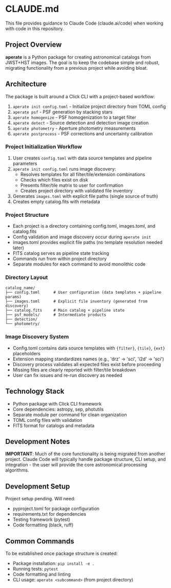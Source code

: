 # CLAUDE.md

This file provides guidance to Claude Code (claude.ai/code) when working with code in this repository.

## Project Overview
**aperate** is a Python package for creating astronomical catalogs from JWST+HST images. The goal is to keep the codebase simple and robust, migrating functionality from a previous project while avoiding bloat.

## Architecture
The package is built around a Click CLI with a project-based workflow:

1. `aperate init config.toml` - Initialize project directory from TOML config
2. `aperate psf` - PSF generation by stacking stars
3. `aperate homogenize` - PSF homogenization to a target filter  
4. `aperate detect` - Source detection and detection image creation
5. `aperate photometry` - Aperture photometry measurements
6. `aperate postprocess` - PSF corrections and uncertainty calibration

### Project Initialization Workflow
1. User creates `config.toml` with data source templates and pipeline parameters
2. `aperate init config.toml` runs image discovery:
   - Resolves templates for all filter/tile/extension combinations
   - Checks which files exist on disk
   - Presents filter/tile matrix to user for confirmation
   - Creates project directory with validated file inventory
3. Generates `images.toml` with explicit file paths (single source of truth)
4. Creates empty catalog.fits with metadata

### Project Structure
- Each project is a directory containing config.toml, images.toml, and catalog.fits
- Config validation and image discovery occur during `aperate init`
- images.toml provides explicit file paths (no template resolution needed later)
- FITS catalog serves as pipeline state tracking
- Commands run from within project directory
- Separate modules for each command to avoid monolithic code

### Directory Layout
```
catalog_name/
├── config.toml      # User configuration (data templates + pipeline params)
├── images.toml      # Explicit file inventory (generated from discovery)
├── catalog.fits     # Main catalog + pipeline state
├── psf_models/      # Intermediate products
├── detection/
└── photometry/
```

### Image Discovery System
- Config.toml contains data source templates with `{filter}`, `{tile}`, `{ext}` placeholders
- Extension mapping standardizes names (e.g., 'drz' → 'sci', 'i2d' → 'sci')
- Discovery process validates all expected files exist before proceeding
- Missing files are clearly reported with filter/tile breakdown
- User can fix issues and re-run discovery as needed

## Technology Stack
- Python package with Click CLI framework
- Core dependencies: astropy, sep, photutils
- Separate module per command for clean organization
- TOML config files with validation
- FITS format for catalogs and metadata

## Development Notes
**IMPORTANT**: Much of the core functionality is being migrated from another project. Claude Code will typically handle package structure, CLI setup, and integration - the user will provide the core astronomical processing algorithms.

## Development Setup
Project setup pending. Will need:
- pyproject.toml for package configuration
- requirements.txt for dependencies
- Testing framework (pytest)
- Code formatting (black, ruff)

## Common Commands
To be established once package structure is created:
- Package installation: `pip install -e .`
- Running tests: `pytest`
- Code formatting and linting
- CLI usage: `aperate <subcommand>` (from project directory)